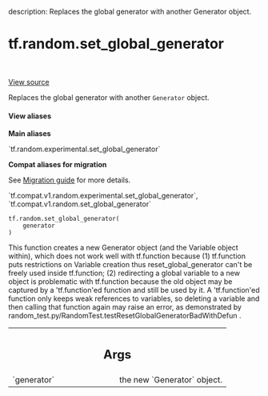 description: Replaces the global generator with another Generator object.

<div itemscope itemtype="http://developers.google.com/ReferenceObject">
<meta itemprop="name" content="tf.random.set_global_generator" />
<meta itemprop="path" content="Stable" />
</div>

# tf.random.set_global_generator

<!-- Insert buttons and diff -->

<table class="tfo-notebook-buttons tfo-api nocontent" align="left">

</table>

<a target="_blank" href="/code/stable/tensorflow/python/ops/stateful_random_ops.py">View source</a>



Replaces the global generator with another `Generator` object.

<section class="expandable">
  <h4 class="showalways">View aliases</h4>
  <p>
<b>Main aliases</b>
<p>`tf.random.experimental.set_global_generator`</p>

<b>Compat aliases for migration</b>
<p>See
<a href="https://www.tensorflow.org/guide/migrate">Migration guide</a> for
more details.</p>
<p>`tf.compat.v1.random.experimental.set_global_generator`, `tf.compat.v1.random.set_global_generator`</p>
</p>
</section>

<pre class="devsite-click-to-copy prettyprint lang-py tfo-signature-link">
<code>tf.random.set_global_generator(
    generator
)
</code></pre>



<!-- Placeholder for "Used in" -->

This function creates a new Generator object (and the Variable object within),
which does not work well with tf.function because (1) tf.function puts
restrictions on Variable creation thus reset_global_generator can't be freely
used inside tf.function; (2) redirecting a global variable to
a new object is problematic with tf.function because the old object may be
captured by a 'tf.function'ed function and still be used by it.
A 'tf.function'ed function only keeps weak references to variables,
so deleting a variable and then calling that function again may raise an
error, as demonstrated by
random_test.py/RandomTest.testResetGlobalGeneratorBadWithDefun .

<!-- Tabular view -->
 <table class="responsive fixed orange">
<colgroup><col width="214px"><col></colgroup>
<tr><th colspan="2"><h2 class="add-link">Args</h2></th></tr>

<tr>
<td>
`generator`
</td>
<td>
the new `Generator` object.
</td>
</tr>
</table>

